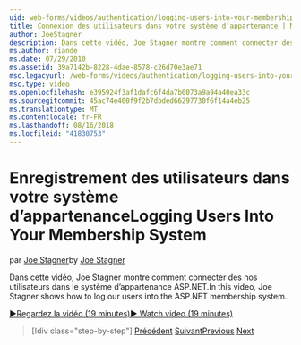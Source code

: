 ```yaml
---
uid: web-forms/videos/authentication/logging-users-into-your-membership-system
title: Connexion des utilisateurs dans votre système d’appartenance | Microsoft Docs
author: JoeStagner
description: Dans cette vidéo, Joe Stagner montre comment connecter des nos utilisateurs dans le système d’appartenance ASP.NET.
ms.author: riande
ms.date: 07/29/2010
ms.assetid: 39a7142b-8228-4dae-8578-c26d70e3ae71
msc.legacyurl: /web-forms/videos/authentication/logging-users-into-your-membership-system
msc.type: video
ms.openlocfilehash: e395924f3af1dafc6f4da7b0073a9a94a40ea33c
ms.sourcegitcommit: 45ac74e400f9f2b7dbded66297730f6f14a4eb25
ms.translationtype: MT
ms.contentlocale: fr-FR
ms.lasthandoff: 08/16/2018
ms.locfileid: "41830753"
---
```

<a name="logging-users-into-your-membership-system"></a><span data-ttu-id="72e85-103">Enregistrement des utilisateurs dans votre système d’appartenance</span><span class="sxs-lookup"><span data-stu-id="72e85-103">Logging Users Into Your Membership System</span></span>
====================
<span data-ttu-id="72e85-104">par [Joe Stagner](https://github.com/JoeStagner)</span><span class="sxs-lookup"><span data-stu-id="72e85-104">by [Joe Stagner](https://github.com/JoeStagner)</span></span>

<span data-ttu-id="72e85-105">Dans cette vidéo, Joe Stagner montre comment connecter des nos utilisateurs dans le système d’appartenance ASP.NET.</span><span class="sxs-lookup"><span data-stu-id="72e85-105">In this video, Joe Stagner shows how to log our users into the ASP.NET membership system.</span></span>

[<span data-ttu-id="72e85-106">&#9654;Regardez la vidéo (19 minutes)</span><span class="sxs-lookup"><span data-stu-id="72e85-106">&#9654; Watch video (19 minutes)</span></span>](https://channel9.msdn.com/Blogs/ASP-NET-Site-Videos/logging-users-into-your-membership-system)

> [!div class="step-by-step"]
> <span data-ttu-id="72e85-107">[Précédent](adding-users-to-your-membership-system.md)
> [Suivant](implement-the-registration-verification-pattern.md)</span><span class="sxs-lookup"><span data-stu-id="72e85-107">[Previous](adding-users-to-your-membership-system.md)
[Next](implement-the-registration-verification-pattern.md)</span></span>
